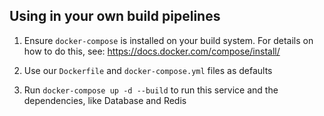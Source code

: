 ## Using in your own build pipelines

1. Ensure `docker-compose` is installed on your build system. For details on how to do this, see: https://docs.docker.com/compose/install/

2. Use our `Dockerfile` and `docker-compose.yml` files as defaults

3. Run `docker-compose up -d --build` to run this service and the dependencies, like Database and Redis
